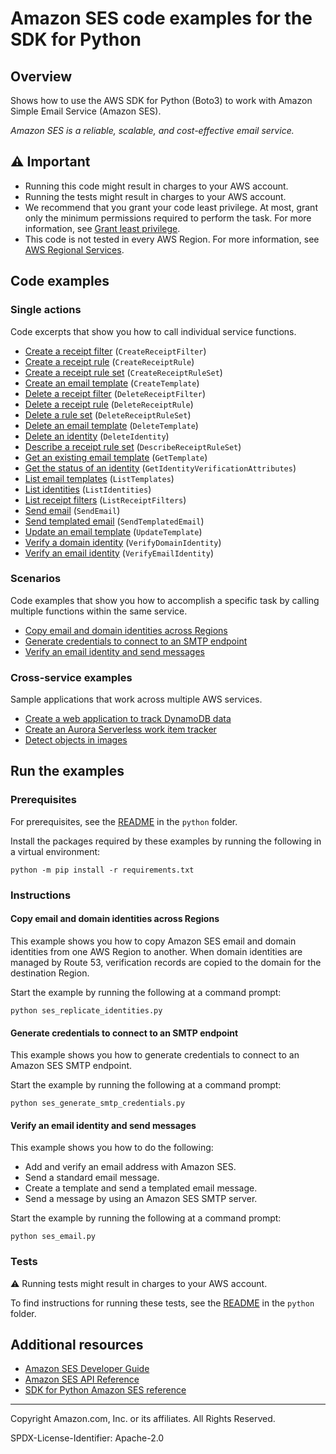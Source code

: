 <!--Generated by WRITEME on 2023-03-28 23:56:19.617436 (UTC)-->
# Amazon SES code examples for the SDK for Python

## Overview

Shows how to use the AWS SDK for Python (Boto3) to work with Amazon Simple Email Service (Amazon SES).

<!--custom.overview.start-->
<!--custom.overview.end-->

*Amazon SES is a reliable, scalable, and cost-effective email service.*

## ⚠ Important

* Running this code might result in charges to your AWS account.
* Running the tests might result in charges to your AWS account.
* We recommend that you grant your code least privilege. At most, grant only the minimum permissions required to perform the task. For more information, see [Grant least privilege](https://docs.aws.amazon.com/IAM/latest/UserGuide/best-practices.html#grant-least-privilege).
* This code is not tested in every AWS Region. For more information, see [AWS Regional Services](https://aws.amazon.com/about-aws/global-infrastructure/regional-product-services).

<!--custom.important.start-->
<!--custom.important.end-->

## Code examples
### Single actions

Code excerpts that show you how to call individual service functions.

* [Create a receipt filter](ses_receipt_handler.py#L34) (`CreateReceiptFilter`)
* [Create a receipt rule](ses_receipt_handler.py#L148) (`CreateReceiptRule`)
* [Create a receipt rule set](ses_receipt_handler.py#L94) (`CreateReceiptRuleSet`)
* [Create an email template](ses_templates.py#L69) (`CreateTemplate`)
* [Delete a receipt filter](ses_receipt_handler.py#L79) (`DeleteReceiptFilter`)
* [Delete a receipt rule](ses_receipt_handler.py#L203) (`DeleteReceiptRule`)
* [Delete a rule set](ses_receipt_handler.py#L221) (`DeleteReceiptRuleSet`)
* [Delete an email template](ses_templates.py#L94) (`DeleteTemplate`)
* [Delete an identity](ses_identities.py#L108) (`DeleteIdentity`)
* [Describe a receipt rule set](ses_receipt_handler.py#L184) (`DescribeReceiptRuleSet`)
* [Get an existing email template](ses_templates.py#L110) (`GetTemplate`)
* [Get the status of an identity](ses_identities.py#L86) (`GetIdentityVerificationAttributes`)
* [List email templates](ses_templates.py#L132) (`ListTemplates`)
* [List identities](ses_identities.py#L123) (`ListIdentities`)
* [List receipt filters](ses_receipt_handler.py#L61) (`ListReceiptFilters`)
* [Send email](ses_email.py#L60) (`SendEmail`)
* [Send templated email](ses_email.py#L98) (`SendTemplatedEmail`)
* [Update an email template](ses_templates.py#L150) (`UpdateTemplate`)
* [Verify a domain identity](ses_identities.py#L28) (`VerifyDomainIdentity`)
* [Verify an email identity](ses_identities.py#L52) (`VerifyEmailIdentity`)

### Scenarios

Code examples that show you how to accomplish a specific task by calling multiple
functions within the same service.

* [Copy email and domain identities across Regions](ses_replicate_identities.py) 
* [Generate credentials to connect to an SMTP endpoint](ses_generate_smtp_credentials.py) 
* [Verify an email identity and send messages](ses_email.py) 

### Cross-service examples

Sample applications that work across multiple AWS services.

* [Create a web application to track DynamoDB data](../../cross_service/dynamodb_item_tracker) 
* [Create an Aurora Serverless work item tracker](../../cross_service/aurora_item_tracker) 
* [Detect objects in images](../../cross_service/photo_analyzer) 

## Run the examples

### Prerequisites


For prerequisites, see the [README](../../README.md#Prerequisites) in the `python` folder.


Install the packages required by these examples by running the following in a virtual environment:

```
python -m pip install -r requirements.txt
```


<!--custom.prerequisites.start-->
<!--custom.prerequisites.end-->

### Instructions


<!--custom.instructions.start-->
<!--custom.instructions.end-->


#### Copy email and domain identities across Regions

This example shows you how to copy Amazon SES email and domain identities from one AWS Region to another. When domain identities are managed by Route 53, verification records are copied to the domain for the destination Region.


Start the example by running the following at a command prompt:

```
python ses_replicate_identities.py
```

<!--custom.scenarios.ses_Scenario_ReplicateIdentities.start-->
<!--custom.scenarios.ses_Scenario_ReplicateIdentities.end-->

#### Generate credentials to connect to an SMTP endpoint

This example shows you how to generate credentials to connect to an Amazon SES SMTP endpoint.


Start the example by running the following at a command prompt:

```
python ses_generate_smtp_credentials.py
```

<!--custom.scenarios.ses_Scenario_GenerateSmtpCredentials.start-->
<!--custom.scenarios.ses_Scenario_GenerateSmtpCredentials.end-->

#### Verify an email identity and send messages

This example shows you how to do the following:

* Add and verify an email address with Amazon SES.
* Send a standard email message.
* Create a template and send a templated email message.
* Send a message by using an Amazon SES SMTP server.

Start the example by running the following at a command prompt:

```
python ses_email.py
```

<!--custom.scenarios.ses_Scenario_SendEmail.start-->
<!--custom.scenarios.ses_Scenario_SendEmail.end-->

### Tests

⚠ Running tests might result in charges to your AWS account.


To find instructions for running these tests, see the [README](../../README.md#Tests)
in the `python` folder.



<!--custom.tests.start-->
<!--custom.tests.end-->

## Additional resources

* [Amazon SES Developer Guide](https://docs.aws.amazon.com/ses/latest/dg/Welcome.html)
* [Amazon SES API Reference](https://docs.aws.amazon.com/ses/latest/APIReference/Welcome.html)
* [SDK for Python Amazon SES reference](https://boto3.amazonaws.com/v1/documentation/api/latest/reference/services/ses.html)

<!--custom.resources.start-->
<!--custom.resources.end-->

---

Copyright Amazon.com, Inc. or its affiliates. All Rights Reserved.

SPDX-License-Identifier: Apache-2.0